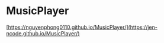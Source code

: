 # MusicPlayer
[https://nguyenphong0110.github.io/MusicPlayer/](https://jen-ncode.github.io/MusicPlayer/)
